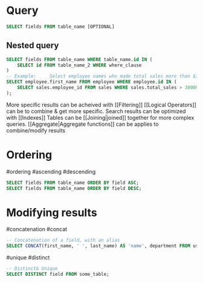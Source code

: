 
# Query
```SQL
SELECT fields FROM table_name [OPTIONAL]

```
## Nested query
```SQL
SELECT fields FROM table_name WHERE table_name.id IN (
	SELECT id FROM table_name_2 WHERE where_clause
)
-- Example:     Select employee names who made total sales more than $30,000
SELECT employee.first_name FROM employee WHERE employee.id IN (
	SELECT sales.employee_id FROM sales WHERE sales.total_sales > 30000
);
```


More specific results can be acheived with [[Filtering]]
[[Logical Operators]] can be to combine & get more specific.
Search results can be optimized with [[Indexes]]
Tables can be [[Joining|joined]] together for more complex queries.
[[Aggregate|Aggregate functions]] can be applies to combine/modify results

# Ordering
#ordering #ascending #descending
```SQL
SELECT fields FROM table_name ORDER BY field ASC;
SELECT fields FROM table_name ORDER BY field DESC;
```


# Modifying results
#concatenation #concat
```SQL
-- Concatenation of a field, with an alias
SELECT CONCAT(first_name, ' ', last_name) AS 'name', department FROM users;
```
#unique #distinct
```SQL
-- Distinct& Unique
SELECT DISTINCT field FROM some_table;
```